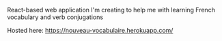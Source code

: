 React-based web application I'm creating to help me with learning French vocabulary and verb conjugations

Hosted here: https://nouveau-vocabulaire.herokuapp.com/